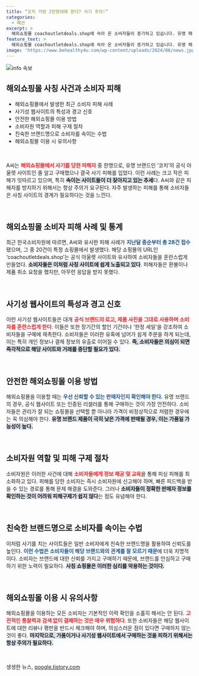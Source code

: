 ```yaml
---
title: “코치 가방 2만원대에 판다? 사기 주의!”
categories:
  - 패션
excerpt: >
  해외쇼핑몰 coachoutletdeals.shop에 속아 온 소비자들이 증가하고 있습니다. 유명 패션 브랜드 코치를 사칭한 이 쇼핑몰에서 구매 후 환불이 불가능한 사례가 잇따르고 있죠. 신뢰할 수 있는 판매자 확인과 지나치게 저렴한 가격에 주의하세요!
feature_text: >
  해외쇼핑몰 coachoutletdeals.shop에 속아 온 소비자들이 증가하고 있습니다. 유명 패션 브랜드 코치를 사칭한 이 쇼핑몰에서 구매 후 환불이 불가능한 사례가 잇따르고 있죠. 신뢰할 수 있는 판매자 확인과 지나치게 저렴한 가격에 주의하세요!
image: 'https://www.behealthy4u.com/wp-content/uploads/2024/06/news.jpg'
---
```


<p><img src="https://www.behealthy4u.com/wp-content/uploads/2024/06/news.jpg" alt="info 속보" /></p>

<h2 data-ke-size="size26">해외쇼핑몰 사칭 사건과 소비자 피해</h2>

<ul>
    <li>해외쇼핑몰에서 발생한 최근 소비자 피해 사례</li>
    <li>사기성 웹사이트의 특성과 경고 신호</li>
    <li>안전한 해외쇼핑몰 이용 방법</li>
    <li>소비자원 역할과 피해 구제 절차</li>
    <li>친숙한 브랜드명으로 소비자를 속이는 수법</li>
    <li>해외쇼핑몰 이용 시 유의사항</li>
</ul>

<p data-ke-size="size16">&nbsp;</p>

<p>A씨는 <b><span style="color: #ee2323;">해외쇼핑몰에서 사기를 당한 피해자</span></b> 중 한명으로, 유명 브랜드인 ‘코치’의 공식 아울렛 사이트인 줄 알고 구매했으나 결국 사기 피해를 입었다. 이런 사례는 크고 작은 피해가 잇따르고 있으며, 특히 <b><span style="background-color: #21538527;">속이는 사이트들이 더 잦아지고 있는 추세</span></b>다. A씨와 같은 피해자를 방지하기 위해서는 항상 주의가 요구된다. 자주 발생하는 피해를 통해 소비자들은 사칭 사이트의 경계가 필요하다는 것을 느낀다. </p>

<p data-ke-size="size16">&nbsp;</p>

<h2 data-ke-size="size26">해외쇼핑몰 소비자 피해 사례 및 통계</h2>

<p>최근 한국소비자원에 따르면, A씨와 유사한 피해 사례가 <b><span style="color: #1a5490;">지난달 중순부터 총 28건 접수</span></b>됐으며, 그 중 20건이 특정 쇼핑몰에서 발생했다. 해당 쇼핑몰의 URL인 ‘coachoutletdeals.shop’는 공식 아울렛 사이트와 유사하여 소비자들을 혼란스럽게 만들었다. <b><span style="background-color: #21538527;">소비자들은 이처럼 사칭 사이트에 쉽게 노출되고 있다</span></b>. 피해자들은 환불이나 제품 취소 요청을 했지만, 아무런 응답을 받지 못했다.</p>

<p data-ke-size="size16">&nbsp;</p>

<h2 data-ke-size="size26">사기성 웹사이트의 특성과 경고 신호</h2>

<p>이런 사기성 웹사이트들은 대개 <b><span style="color: #ee2323;">공식 브랜드의 로고, 제품 사진을 그대로 사용하며 소비자를 혼란스럽게 한다</span></b>. 이들은 또한 장기간의 할인 기간이나 '한정 세일'을 강조하여 소비자들을 구매에 재촉한다. 소비자들은 이러한 유혹에 넘어가 쉽게 주문을 하게 되는데, 이는 특히 개인 정보나 결제 정보의 유출로 이어질 수 있다. <b><span style="background-color: #21538527;">즉, 소비자들은 의심이 되면 즉각적으로 해당 사이트와 거래를 중단할 필요가 있다.</span></b></p>

<p data-ke-size="size16">&nbsp;</p>

<h2 data-ke-size="size26">안전한 해외쇼핑몰 이용 방법</h2>

<p>해외쇼핑몰을 이용할 때는 <b><span style="color: #1a5490;">우선 신뢰할 수 있는 판매자인지 확인해야 한다.</span></b> 유명 브랜드의 경우, 공식 웹사이트 또는 인증된 리셀러를 통해 구매하는 것이 가장 안전하다. 소비자들은 관리가 잘 되는 쇼핑몰을 선택할 뿐 아니라 가격이 비정상적으로 저렴한 경우에는 꼭 의심해야 한다. <b><span style="background-color: #21538527;">유명 브랜드 제품이 극히 낮은 가격에 판매될 경우, 이는 가품일 가능성이 높다.</span></b></p>

<p data-ke-size="size16">&nbsp;</p>

<h2 data-ke-size="size26">소비자원 역할 및 피해 구제 절차</h2>

<p>소비자원은 이러한 사건에 대해 <b><span style="color: #ee2323;">소비자들에게 정보 제공 및 교육</span></b>을 통해 피싱 피해를 최소화하고 있다. 피해를 당한 소비자는 즉시 소비자원에 신고해야 하며, 빠른 피드백을 받을 수 있는 경로를 통해 문제 해결을 도와준다. 그러나 <b><span style="background-color: #21538527;">소비자들이 정확한 판매자 정보를 확인하는 것이 어려워 피해구제가 쉽지 않다</span></b>는 점도 유념해야 한다.</p>

<p data-ke-size="size16">&nbsp;</p>

<h2 data-ke-size="size26">친숙한 브랜드명으로 소비자를 속이는 수법</h2>

<p>이처럼 사기를 치는 사이트들은 일반 소비자에게 친숙한 브랜드명을 활용하여 신뢰도를 높인다. <b><span style="color: #1a5490;">이런 수법은 소비자들이 해당 브랜드와의 관계를 잘 모르기 때문</span></b>에 더욱 치명적이다. 소비자는 브랜드에 대한 신뢰를 가지고 구매하기 때문에, 브랜드를 안심하고 구매하기 위한 노력이 필요하다. <b><span style="background-color: #21538527;">사칭 쇼핑몰은 이러한 심리를 악용하는 것이다.</span></b></p>

<p data-ke-size="size16">&nbsp;</p>

<h2 data-ke-size="size26">해외쇼핑몰 이용 시 유의사항</h2>

<p>해외쇼핑몰을 이용하는 모든 소비자는 기본적인 이력 확인을 소홀히 해서는 안 된다. <b><span style="color: #ee2323;">고전적인 통찰력과 검색 없이 결제하는 것은 매우 위험하다</span></b>. 또한 소비자들은 해당 웹사이트에 대한 리뷰나 평판을 반드시 체크해야 하며, 의심스러운 점이 있다면 구매하지 않는 것이 좋다. <b><span style="background-color: #21538527;">마지막으로, 가품이거나 사기성 웹사이트에서 구매하는 것을 피하기 위해서는 항상 주의가 필요하다.</span></b> </p>

<p data-ke-size="size16">&nbsp;</p>
생생한 뉴스, <a href="https://qoogle.tistory.com" rel="dofollow">qoogle.tistory.com</a>


